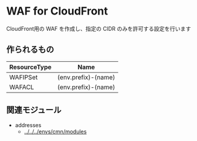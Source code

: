# WAF for CloudFront

CloudFront用の WAF を作成し、指定の CIDR のみを許可する設定を行います


## 作られるもの

| ResourceType    | Name                         |
|----             |----                          |
| WAFIPSet        | (env.prefix)-(name)          |
| WAFACL          | (env.prefix)-(name)          |


## 関連モジュール

- addresses
  - [../../../envs/cmn/modules](../../../envs/cmn/modules/cidr)
